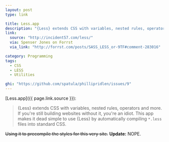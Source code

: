 ```yaml
---
layout: post
type: link

title: Less.app
description: "{Less} extends CSS with variables, nested rules, operators and more."
link:
  source: "http://incident57.com/less/"
  via: Spenser Jones on Forrst
  via_link: "http://forrst.com/posts/SASS_LESS_or-9TF#comment-283016"

category: Programming
tags:
  - CSS
  - LESS
  - Utilities

ghi: "https://github.com/spatula/phillipridlen/issues/9"
---
```


[Less.app]({{ page.link.source }}):

> {Less} extends CSS with variables, nested rules, operators and
> more. If you're still building websites without it, you're an
> idiot. This app makes it dead simple to use {Less} by automatically
> compiling `*.less` files into standard CSS.

<s>Using it to precompile the styles for this very site.</s>
**Update:** NOPE.

